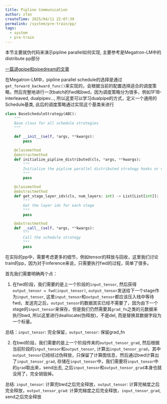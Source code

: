 ```yaml
---
title: Pipline Communication
author: zfan
createTime: 2025/04/11 22:07:39
permalink: /system/pre-train/pp/
tags:
  - system
  - pre-train
---
```


本节主要就伪代码来演示pipline parallel如何实现, 主要参考是Megatron-LM中的distribute pp部分

[一篇讲gpipe和pipedream的文章](https://developer.aliyun.com/article/1644595)

在Megatron-LM中，pipline parallel schedule的选择是通过`get_forward_backward_func()`来实现的，会根据当前的配置选择适合的调度策略，然后完整地进行一次batch的fwd和bwd，因为调度策略分为很多，例如1F1B-interleaved, dualpipev..., 所以这里可以学习dualpipe的方式，定义一个通用的Schedule基类, 此后的调度策略通过实现这个基类来进行

```python
class BaseScheduleStrategy(ABC):
    """
    Base class for all schedule strategies
    """

    def __init__(self, *args, **kwargs):
        pass

    @classmethod
    @abstractmethod
    def initialize_pipline_distributed(cls, *args, **kwargs):
        """
        Initialize the pipline parallel distributed strategy hooks or utils
        """
        pass

    @classmethod
    @abstractmethod
    def get_stage_layer_ids(cls, num_layers: int) -> List[List[int]]:
        """
        Get the layer ids for each stage
        """
        pass

    @abstractmethod
    def __call__(self, *args, **kwargs):
        """
        Call the schedule strategy
        """
        pass
```

在实际的pp中，需要考虑更多的细节，例如tensor的释放与回收，这里我们讨论train的pp，因为对于inference来说，只需要执行fwd的过程，简单了很多。

首先我们需要明确两个点：

1. 在fwd阶段，我们需要的是上一个阶段的`input_tensor`, 然后获得`output_tensor = fwd(input_tensor)`, `output_tensor`发送给下一个stage作为`input_tensor`, 这里`input_tensor`和`output_tensor`都应该压入栈中等待fwd，发送完之后，`output_tensor`的数据其实已经不需要了，因为由下一个stage的`input_tensor`来保存，但是我们仍然需要其`grad_fn`之类的元数据来执行bwd, 所以这里进行deallocate(伪释放)，不是del, 而是替换其数据字段为一个标量。

总结：`input_tensor`: 完全保留，`output_tensor`: 保留grad_fn

2. 在bwd阶段，我们需要的是上一个阶段传来的`output_tensor_grad`, 然后根据当前阶段的`input_tensor`和`output_tensor`, 计算出`input_tensor_grad`，其中`output_tensor`已经经过伪释放，只保留了计算图信息，然后通过bwd计算出了`input_tensor_grad`, 存储在`input_tensor`中，我们需要将`input_tensor`中的`grad`取出来，send出去, 之后`input_tensor`和`output_tensor_grad`本身也就没用了，完全销毁掉。

总结: `input_tensor`: 计算完bwd之后完全释放，`output_tensor`: 计算完梯度之后完全释放，`output_tensor_grad`: 计算完梯度之后完全释放，`input_tensor_grad`, send之后完全释放

